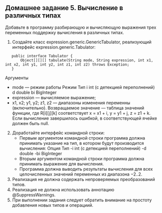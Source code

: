 Домашнее задание 5. Вычисление в различных типах
----
Добавьте в программу разбирающую и вычисляющую выражения трех переменных поддержку вычисления в различных типах.

1. Создайте класс expression.generic.GenericTabulator, реализующий интерфейс expression.generic.Tabulator:
```
   public interface Tabulator {
       Object[][][] tabulate(String mode, String expression, int x1, int x2, int y1, int y2, int z1, int z2) throws Exception;
   }
  ```          
Аргументы

   * mode — режим работы
   Режим	Тип
i	int (с детекцией переполнений)
d	double
bi	BigInteger
   * expression — вычисляемое выражение;
   * x1, x2; y1, y2; z1, z2 — диапазоны изменения переменны (включительно).
Возвращаемое значение — таблица значений функции, где R[i][j][k] соответствует x = x1 + i, y = y1 + j, z = z1 + k. Если вычисление завершилось ошибкой, в соответствующей ячейке должен быть null.

2. Доработайте интерфейс командной строки:
   * Первым аргументом командной строки программа должна принимать указание на тип, в котором будут производится вычисления:
Опция	Тип
-i	int (с детекцией переполнений)
-d	double
-bi	BigInteger
   * Вторым аргументом командной строки программа должна принимать выражение для вычисления.
   * Программа должна выводить результаты вычисления для всех целочисленных значений переменных из диапазона −2..2.
3. Реализация не должна содержать непроверяемых преобразований типов.
4. Реализация не должна использовать аннотацию @SuppressWarnings.
5. При выполнении задания следует обратить внимание на простоту добавления новых типов и операциий.
